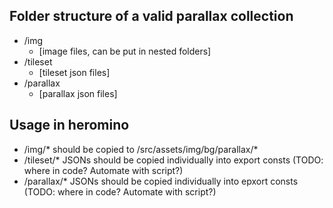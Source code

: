 ## Folder structure of a valid parallax collection

- /img
  - [image files, can be put in nested folders]
- /tileset
  - [tileset json files]
- /parallax
  - [parallax json files]


## Usage in heromino
- /img/* should be copied to /src/assets/img/bg/parallax/*
- /tileset/* JSONs should be copied individually into export consts (TODO: where in code? Automate with script?)
- /parallax/* JSONs should be copied individually into epxort consts (TODO: where in code? Automate with script?)
